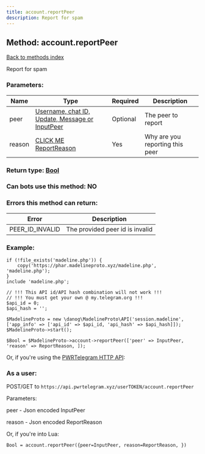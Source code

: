 ```yaml
---
title: account.reportPeer
description: Report for spam
---
```

## Method: account.reportPeer  
[Back to methods index](index.md)


Report for spam

### Parameters:

| Name     |    Type       | Required | Description |
|----------|---------------|----------|-------------|
|peer|[Username, chat ID, Update, Message or InputPeer](../types/InputPeer.md) | Optional|The peer to report|
|reason|[CLICK ME ReportReason](../types/ReportReason.md) | Yes|Why are you reporting this peer|


### Return type: [Bool](../types/Bool.md)

### Can bots use this method: **NO**


### Errors this method can return:

| Error    | Description   |
|----------|---------------|
|PEER_ID_INVALID|The provided peer id is invalid|


### Example:


```
if (!file_exists('madeline.php')) {
    copy('https://phar.madelineproto.xyz/madeline.php', 'madeline.php');
}
include 'madeline.php';

// !!! This API id/API hash combination will not work !!!
// !!! You must get your own @ my.telegram.org !!!
$api_id = 0;
$api_hash = '';

$MadelineProto = new \danog\MadelineProto\API('session.madeline', ['app_info' => ['api_id' => $api_id, 'api_hash' => $api_hash]]);
$MadelineProto->start();

$Bool = $MadelineProto->account->reportPeer(['peer' => InputPeer, 'reason' => ReportReason, ]);
```

Or, if you're using the [PWRTelegram HTTP API](https://pwrtelegram.xyz):



### As a user:

POST/GET to `https://api.pwrtelegram.xyz/userTOKEN/account.reportPeer`

Parameters:

peer - Json encoded InputPeer

reason - Json encoded ReportReason




Or, if you're into Lua:

```
Bool = account.reportPeer({peer=InputPeer, reason=ReportReason, })
```

